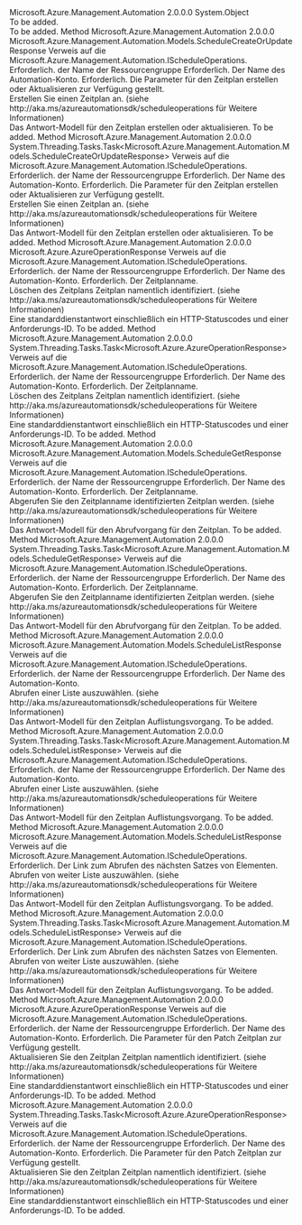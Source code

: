 <Type Name="ScheduleOperationsExtensions" FullName="Microsoft.Azure.Management.Automation.ScheduleOperationsExtensions">
  <TypeSignature Language="C#" Value="public static class ScheduleOperationsExtensions" />
  <TypeSignature Language="ILAsm" Value=".class public auto ansi abstract sealed beforefieldinit ScheduleOperationsExtensions extends System.Object" />
  <TypeSignature Language="DocId" Value="T:Microsoft.Azure.Management.Automation.ScheduleOperationsExtensions" />
  <TypeSignature Language="VB.NET" Value="Public Module ScheduleOperationsExtensions" />
  <TypeSignature Language="F#" Value="type ScheduleOperationsExtensions = class" />
  <AssemblyInfo>
    <AssemblyName>Microsoft.Azure.Management.Automation</AssemblyName>
    <AssemblyVersion>2.0.0.0</AssemblyVersion>
  </AssemblyInfo>
  <Base>
    <BaseTypeName>System.Object</BaseTypeName>
  </Base>
  <Interfaces />
  <Docs>
    <summary>To be added.</summary>
    <remarks>To be added.</remarks>
  </Docs>
  <Members>
    <Member MemberName="CreateOrUpdate">
      <MemberSignature Language="C#" Value="public static Microsoft.Azure.Management.Automation.Models.ScheduleCreateOrUpdateResponse CreateOrUpdate (this Microsoft.Azure.Management.Automation.IScheduleOperations operations, string resourceGroupName, string automationAccount, Microsoft.Azure.Management.Automation.Models.ScheduleCreateOrUpdateParameters parameters);" />
      <MemberSignature Language="ILAsm" Value=".method public static hidebysig class Microsoft.Azure.Management.Automation.Models.ScheduleCreateOrUpdateResponse CreateOrUpdate(class Microsoft.Azure.Management.Automation.IScheduleOperations operations, string resourceGroupName, string automationAccount, class Microsoft.Azure.Management.Automation.Models.ScheduleCreateOrUpdateParameters parameters) cil managed" />
      <MemberSignature Language="DocId" Value="M:Microsoft.Azure.Management.Automation.ScheduleOperationsExtensions.CreateOrUpdate(Microsoft.Azure.Management.Automation.IScheduleOperations,System.String,System.String,Microsoft.Azure.Management.Automation.Models.ScheduleCreateOrUpdateParameters)" />
      <MemberSignature Language="VB.NET" Value="&lt;Extension()&gt;&#xA;Public Function CreateOrUpdate (operations As IScheduleOperations, resourceGroupName As String, automationAccount As String, parameters As ScheduleCreateOrUpdateParameters) As ScheduleCreateOrUpdateResponse" />
      <MemberSignature Language="F#" Value="static member CreateOrUpdate : Microsoft.Azure.Management.Automation.IScheduleOperations * string * string * Microsoft.Azure.Management.Automation.Models.ScheduleCreateOrUpdateParameters -&gt; Microsoft.Azure.Management.Automation.Models.ScheduleCreateOrUpdateResponse" Usage="Microsoft.Azure.Management.Automation.ScheduleOperationsExtensions.CreateOrUpdate (operations, resourceGroupName, automationAccount, parameters)" />
      <MemberType>Method</MemberType>
      <AssemblyInfo>
        <AssemblyName>Microsoft.Azure.Management.Automation</AssemblyName>
        <AssemblyVersion>2.0.0.0</AssemblyVersion>
      </AssemblyInfo>
      <ReturnValue>
        <ReturnType>Microsoft.Azure.Management.Automation.Models.ScheduleCreateOrUpdateResponse</ReturnType>
      </ReturnValue>
      <Parameters>
        <Parameter Name="operations" Type="Microsoft.Azure.Management.Automation.IScheduleOperations" RefType="this" />
        <Parameter Name="resourceGroupName" Type="System.String" />
        <Parameter Name="automationAccount" Type="System.String" />
        <Parameter Name="parameters" Type="Microsoft.Azure.Management.Automation.Models.ScheduleCreateOrUpdateParameters" />
      </Parameters>
      <Docs>
        <param name="operations">
            Verweis auf die Microsoft.Azure.Management.Automation.IScheduleOperations.
            </param>
        <param name="resourceGroupName">
            Erforderlich. der Name der Ressourcengruppe
            </param>
        <param name="automationAccount">
            Erforderlich. Der Name des Automation-Konto.
            </param>
        <param name="parameters">
            Erforderlich. Die Parameter für den Zeitplan erstellen oder Aktualisieren zur Verfügung gestellt.
            </param>
        <summary>
            Erstellen Sie einen Zeitplan an.  (siehe http://aka.ms/azureautomationsdk/scheduleoperations für Weitere Informationen)
            </summary>
        <returns>
            Das Antwort-Modell für den Zeitplan erstellen oder aktualisieren.
            </returns>
        <remarks>To be added.</remarks>
      </Docs>
    </Member>
    <Member MemberName="CreateOrUpdateAsync">
      <MemberSignature Language="C#" Value="public static System.Threading.Tasks.Task&lt;Microsoft.Azure.Management.Automation.Models.ScheduleCreateOrUpdateResponse&gt; CreateOrUpdateAsync (this Microsoft.Azure.Management.Automation.IScheduleOperations operations, string resourceGroupName, string automationAccount, Microsoft.Azure.Management.Automation.Models.ScheduleCreateOrUpdateParameters parameters);" />
      <MemberSignature Language="ILAsm" Value=".method public static hidebysig class System.Threading.Tasks.Task`1&lt;class Microsoft.Azure.Management.Automation.Models.ScheduleCreateOrUpdateResponse&gt; CreateOrUpdateAsync(class Microsoft.Azure.Management.Automation.IScheduleOperations operations, string resourceGroupName, string automationAccount, class Microsoft.Azure.Management.Automation.Models.ScheduleCreateOrUpdateParameters parameters) cil managed" />
      <MemberSignature Language="DocId" Value="M:Microsoft.Azure.Management.Automation.ScheduleOperationsExtensions.CreateOrUpdateAsync(Microsoft.Azure.Management.Automation.IScheduleOperations,System.String,System.String,Microsoft.Azure.Management.Automation.Models.ScheduleCreateOrUpdateParameters)" />
      <MemberSignature Language="VB.NET" Value="&lt;Extension()&gt;&#xA;Public Function CreateOrUpdateAsync (operations As IScheduleOperations, resourceGroupName As String, automationAccount As String, parameters As ScheduleCreateOrUpdateParameters) As Task(Of ScheduleCreateOrUpdateResponse)" />
      <MemberSignature Language="F#" Value="static member CreateOrUpdateAsync : Microsoft.Azure.Management.Automation.IScheduleOperations * string * string * Microsoft.Azure.Management.Automation.Models.ScheduleCreateOrUpdateParameters -&gt; System.Threading.Tasks.Task&lt;Microsoft.Azure.Management.Automation.Models.ScheduleCreateOrUpdateResponse&gt;" Usage="Microsoft.Azure.Management.Automation.ScheduleOperationsExtensions.CreateOrUpdateAsync (operations, resourceGroupName, automationAccount, parameters)" />
      <MemberType>Method</MemberType>
      <AssemblyInfo>
        <AssemblyName>Microsoft.Azure.Management.Automation</AssemblyName>
        <AssemblyVersion>2.0.0.0</AssemblyVersion>
      </AssemblyInfo>
      <ReturnValue>
        <ReturnType>System.Threading.Tasks.Task&lt;Microsoft.Azure.Management.Automation.Models.ScheduleCreateOrUpdateResponse&gt;</ReturnType>
      </ReturnValue>
      <Parameters>
        <Parameter Name="operations" Type="Microsoft.Azure.Management.Automation.IScheduleOperations" RefType="this" />
        <Parameter Name="resourceGroupName" Type="System.String" />
        <Parameter Name="automationAccount" Type="System.String" />
        <Parameter Name="parameters" Type="Microsoft.Azure.Management.Automation.Models.ScheduleCreateOrUpdateParameters" />
      </Parameters>
      <Docs>
        <param name="operations">
            Verweis auf die Microsoft.Azure.Management.Automation.IScheduleOperations.
            </param>
        <param name="resourceGroupName">
            Erforderlich. der Name der Ressourcengruppe
            </param>
        <param name="automationAccount">
            Erforderlich. Der Name des Automation-Konto.
            </param>
        <param name="parameters">
            Erforderlich. Die Parameter für den Zeitplan erstellen oder Aktualisieren zur Verfügung gestellt.
            </param>
        <summary>
            Erstellen Sie einen Zeitplan an.  (siehe http://aka.ms/azureautomationsdk/scheduleoperations für Weitere Informationen)
            </summary>
        <returns>
            Das Antwort-Modell für den Zeitplan erstellen oder aktualisieren.
            </returns>
        <remarks>To be added.</remarks>
      </Docs>
    </Member>
    <Member MemberName="Delete">
      <MemberSignature Language="C#" Value="public static Microsoft.Azure.AzureOperationResponse Delete (this Microsoft.Azure.Management.Automation.IScheduleOperations operations, string resourceGroupName, string automationAccount, string scheduleName);" />
      <MemberSignature Language="ILAsm" Value=".method public static hidebysig class Microsoft.Azure.AzureOperationResponse Delete(class Microsoft.Azure.Management.Automation.IScheduleOperations operations, string resourceGroupName, string automationAccount, string scheduleName) cil managed" />
      <MemberSignature Language="DocId" Value="M:Microsoft.Azure.Management.Automation.ScheduleOperationsExtensions.Delete(Microsoft.Azure.Management.Automation.IScheduleOperations,System.String,System.String,System.String)" />
      <MemberSignature Language="VB.NET" Value="&lt;Extension()&gt;&#xA;Public Function Delete (operations As IScheduleOperations, resourceGroupName As String, automationAccount As String, scheduleName As String) As AzureOperationResponse" />
      <MemberSignature Language="F#" Value="static member Delete : Microsoft.Azure.Management.Automation.IScheduleOperations * string * string * string -&gt; Microsoft.Azure.AzureOperationResponse" Usage="Microsoft.Azure.Management.Automation.ScheduleOperationsExtensions.Delete (operations, resourceGroupName, automationAccount, scheduleName)" />
      <MemberType>Method</MemberType>
      <AssemblyInfo>
        <AssemblyName>Microsoft.Azure.Management.Automation</AssemblyName>
        <AssemblyVersion>2.0.0.0</AssemblyVersion>
      </AssemblyInfo>
      <ReturnValue>
        <ReturnType>Microsoft.Azure.AzureOperationResponse</ReturnType>
      </ReturnValue>
      <Parameters>
        <Parameter Name="operations" Type="Microsoft.Azure.Management.Automation.IScheduleOperations" RefType="this" />
        <Parameter Name="resourceGroupName" Type="System.String" />
        <Parameter Name="automationAccount" Type="System.String" />
        <Parameter Name="scheduleName" Type="System.String" />
      </Parameters>
      <Docs>
        <param name="operations">
            Verweis auf die Microsoft.Azure.Management.Automation.IScheduleOperations.
            </param>
        <param name="resourceGroupName">
            Erforderlich. der Name der Ressourcengruppe
            </param>
        <param name="automationAccount">
            Erforderlich. Der Name des Automation-Konto.
            </param>
        <param name="scheduleName">
            Erforderlich. Der Zeitplanname.
            </param>
        <summary>
            Löschen des Zeitplans Zeitplan namentlich identifiziert.  (siehe http://aka.ms/azureautomationsdk/scheduleoperations für Weitere Informationen)
            </summary>
        <returns>
            Eine standarddienstantwort einschließlich ein HTTP-Statuscodes und einer Anforderungs-ID.
            </returns>
        <remarks>To be added.</remarks>
      </Docs>
    </Member>
    <Member MemberName="DeleteAsync">
      <MemberSignature Language="C#" Value="public static System.Threading.Tasks.Task&lt;Microsoft.Azure.AzureOperationResponse&gt; DeleteAsync (this Microsoft.Azure.Management.Automation.IScheduleOperations operations, string resourceGroupName, string automationAccount, string scheduleName);" />
      <MemberSignature Language="ILAsm" Value=".method public static hidebysig class System.Threading.Tasks.Task`1&lt;class Microsoft.Azure.AzureOperationResponse&gt; DeleteAsync(class Microsoft.Azure.Management.Automation.IScheduleOperations operations, string resourceGroupName, string automationAccount, string scheduleName) cil managed" />
      <MemberSignature Language="DocId" Value="M:Microsoft.Azure.Management.Automation.ScheduleOperationsExtensions.DeleteAsync(Microsoft.Azure.Management.Automation.IScheduleOperations,System.String,System.String,System.String)" />
      <MemberSignature Language="VB.NET" Value="&lt;Extension()&gt;&#xA;Public Function DeleteAsync (operations As IScheduleOperations, resourceGroupName As String, automationAccount As String, scheduleName As String) As Task(Of AzureOperationResponse)" />
      <MemberSignature Language="F#" Value="static member DeleteAsync : Microsoft.Azure.Management.Automation.IScheduleOperations * string * string * string -&gt; System.Threading.Tasks.Task&lt;Microsoft.Azure.AzureOperationResponse&gt;" Usage="Microsoft.Azure.Management.Automation.ScheduleOperationsExtensions.DeleteAsync (operations, resourceGroupName, automationAccount, scheduleName)" />
      <MemberType>Method</MemberType>
      <AssemblyInfo>
        <AssemblyName>Microsoft.Azure.Management.Automation</AssemblyName>
        <AssemblyVersion>2.0.0.0</AssemblyVersion>
      </AssemblyInfo>
      <ReturnValue>
        <ReturnType>System.Threading.Tasks.Task&lt;Microsoft.Azure.AzureOperationResponse&gt;</ReturnType>
      </ReturnValue>
      <Parameters>
        <Parameter Name="operations" Type="Microsoft.Azure.Management.Automation.IScheduleOperations" RefType="this" />
        <Parameter Name="resourceGroupName" Type="System.String" />
        <Parameter Name="automationAccount" Type="System.String" />
        <Parameter Name="scheduleName" Type="System.String" />
      </Parameters>
      <Docs>
        <param name="operations">
            Verweis auf die Microsoft.Azure.Management.Automation.IScheduleOperations.
            </param>
        <param name="resourceGroupName">
            Erforderlich. der Name der Ressourcengruppe
            </param>
        <param name="automationAccount">
            Erforderlich. Der Name des Automation-Konto.
            </param>
        <param name="scheduleName">
            Erforderlich. Der Zeitplanname.
            </param>
        <summary>
            Löschen des Zeitplans Zeitplan namentlich identifiziert.  (siehe http://aka.ms/azureautomationsdk/scheduleoperations für Weitere Informationen)
            </summary>
        <returns>
            Eine standarddienstantwort einschließlich ein HTTP-Statuscodes und einer Anforderungs-ID.
            </returns>
        <remarks>To be added.</remarks>
      </Docs>
    </Member>
    <Member MemberName="Get">
      <MemberSignature Language="C#" Value="public static Microsoft.Azure.Management.Automation.Models.ScheduleGetResponse Get (this Microsoft.Azure.Management.Automation.IScheduleOperations operations, string resourceGroupName, string automationAccount, string scheduleName);" />
      <MemberSignature Language="ILAsm" Value=".method public static hidebysig class Microsoft.Azure.Management.Automation.Models.ScheduleGetResponse Get(class Microsoft.Azure.Management.Automation.IScheduleOperations operations, string resourceGroupName, string automationAccount, string scheduleName) cil managed" />
      <MemberSignature Language="DocId" Value="M:Microsoft.Azure.Management.Automation.ScheduleOperationsExtensions.Get(Microsoft.Azure.Management.Automation.IScheduleOperations,System.String,System.String,System.String)" />
      <MemberSignature Language="VB.NET" Value="&lt;Extension()&gt;&#xA;Public Function Get (operations As IScheduleOperations, resourceGroupName As String, automationAccount As String, scheduleName As String) As ScheduleGetResponse" />
      <MemberSignature Language="F#" Value="static member Get : Microsoft.Azure.Management.Automation.IScheduleOperations * string * string * string -&gt; Microsoft.Azure.Management.Automation.Models.ScheduleGetResponse" Usage="Microsoft.Azure.Management.Automation.ScheduleOperationsExtensions.Get (operations, resourceGroupName, automationAccount, scheduleName)" />
      <MemberType>Method</MemberType>
      <AssemblyInfo>
        <AssemblyName>Microsoft.Azure.Management.Automation</AssemblyName>
        <AssemblyVersion>2.0.0.0</AssemblyVersion>
      </AssemblyInfo>
      <ReturnValue>
        <ReturnType>Microsoft.Azure.Management.Automation.Models.ScheduleGetResponse</ReturnType>
      </ReturnValue>
      <Parameters>
        <Parameter Name="operations" Type="Microsoft.Azure.Management.Automation.IScheduleOperations" RefType="this" />
        <Parameter Name="resourceGroupName" Type="System.String" />
        <Parameter Name="automationAccount" Type="System.String" />
        <Parameter Name="scheduleName" Type="System.String" />
      </Parameters>
      <Docs>
        <param name="operations">
            Verweis auf die Microsoft.Azure.Management.Automation.IScheduleOperations.
            </param>
        <param name="resourceGroupName">
            Erforderlich. der Name der Ressourcengruppe
            </param>
        <param name="automationAccount">
            Erforderlich. Der Name des Automation-Konto.
            </param>
        <param name="scheduleName">
            Erforderlich. Der Zeitplanname.
            </param>
        <summary>
            Abgerufen Sie den Zeitplanname identifizierten Zeitplan werden.  (siehe http://aka.ms/azureautomationsdk/scheduleoperations für Weitere Informationen)
            </summary>
        <returns>
            Das Antwort-Modell für den Abrufvorgang für den Zeitplan.
            </returns>
        <remarks>To be added.</remarks>
      </Docs>
    </Member>
    <Member MemberName="GetAsync">
      <MemberSignature Language="C#" Value="public static System.Threading.Tasks.Task&lt;Microsoft.Azure.Management.Automation.Models.ScheduleGetResponse&gt; GetAsync (this Microsoft.Azure.Management.Automation.IScheduleOperations operations, string resourceGroupName, string automationAccount, string scheduleName);" />
      <MemberSignature Language="ILAsm" Value=".method public static hidebysig class System.Threading.Tasks.Task`1&lt;class Microsoft.Azure.Management.Automation.Models.ScheduleGetResponse&gt; GetAsync(class Microsoft.Azure.Management.Automation.IScheduleOperations operations, string resourceGroupName, string automationAccount, string scheduleName) cil managed" />
      <MemberSignature Language="DocId" Value="M:Microsoft.Azure.Management.Automation.ScheduleOperationsExtensions.GetAsync(Microsoft.Azure.Management.Automation.IScheduleOperations,System.String,System.String,System.String)" />
      <MemberSignature Language="VB.NET" Value="&lt;Extension()&gt;&#xA;Public Function GetAsync (operations As IScheduleOperations, resourceGroupName As String, automationAccount As String, scheduleName As String) As Task(Of ScheduleGetResponse)" />
      <MemberSignature Language="F#" Value="static member GetAsync : Microsoft.Azure.Management.Automation.IScheduleOperations * string * string * string -&gt; System.Threading.Tasks.Task&lt;Microsoft.Azure.Management.Automation.Models.ScheduleGetResponse&gt;" Usage="Microsoft.Azure.Management.Automation.ScheduleOperationsExtensions.GetAsync (operations, resourceGroupName, automationAccount, scheduleName)" />
      <MemberType>Method</MemberType>
      <AssemblyInfo>
        <AssemblyName>Microsoft.Azure.Management.Automation</AssemblyName>
        <AssemblyVersion>2.0.0.0</AssemblyVersion>
      </AssemblyInfo>
      <ReturnValue>
        <ReturnType>System.Threading.Tasks.Task&lt;Microsoft.Azure.Management.Automation.Models.ScheduleGetResponse&gt;</ReturnType>
      </ReturnValue>
      <Parameters>
        <Parameter Name="operations" Type="Microsoft.Azure.Management.Automation.IScheduleOperations" RefType="this" />
        <Parameter Name="resourceGroupName" Type="System.String" />
        <Parameter Name="automationAccount" Type="System.String" />
        <Parameter Name="scheduleName" Type="System.String" />
      </Parameters>
      <Docs>
        <param name="operations">
            Verweis auf die Microsoft.Azure.Management.Automation.IScheduleOperations.
            </param>
        <param name="resourceGroupName">
            Erforderlich. der Name der Ressourcengruppe
            </param>
        <param name="automationAccount">
            Erforderlich. Der Name des Automation-Konto.
            </param>
        <param name="scheduleName">
            Erforderlich. Der Zeitplanname.
            </param>
        <summary>
            Abgerufen Sie den Zeitplanname identifizierten Zeitplan werden.  (siehe http://aka.ms/azureautomationsdk/scheduleoperations für Weitere Informationen)
            </summary>
        <returns>
            Das Antwort-Modell für den Abrufvorgang für den Zeitplan.
            </returns>
        <remarks>To be added.</remarks>
      </Docs>
    </Member>
    <Member MemberName="List">
      <MemberSignature Language="C#" Value="public static Microsoft.Azure.Management.Automation.Models.ScheduleListResponse List (this Microsoft.Azure.Management.Automation.IScheduleOperations operations, string resourceGroupName, string automationAccount);" />
      <MemberSignature Language="ILAsm" Value=".method public static hidebysig class Microsoft.Azure.Management.Automation.Models.ScheduleListResponse List(class Microsoft.Azure.Management.Automation.IScheduleOperations operations, string resourceGroupName, string automationAccount) cil managed" />
      <MemberSignature Language="DocId" Value="M:Microsoft.Azure.Management.Automation.ScheduleOperationsExtensions.List(Microsoft.Azure.Management.Automation.IScheduleOperations,System.String,System.String)" />
      <MemberSignature Language="VB.NET" Value="&lt;Extension()&gt;&#xA;Public Function List (operations As IScheduleOperations, resourceGroupName As String, automationAccount As String) As ScheduleListResponse" />
      <MemberSignature Language="F#" Value="static member List : Microsoft.Azure.Management.Automation.IScheduleOperations * string * string -&gt; Microsoft.Azure.Management.Automation.Models.ScheduleListResponse" Usage="Microsoft.Azure.Management.Automation.ScheduleOperationsExtensions.List (operations, resourceGroupName, automationAccount)" />
      <MemberType>Method</MemberType>
      <AssemblyInfo>
        <AssemblyName>Microsoft.Azure.Management.Automation</AssemblyName>
        <AssemblyVersion>2.0.0.0</AssemblyVersion>
      </AssemblyInfo>
      <ReturnValue>
        <ReturnType>Microsoft.Azure.Management.Automation.Models.ScheduleListResponse</ReturnType>
      </ReturnValue>
      <Parameters>
        <Parameter Name="operations" Type="Microsoft.Azure.Management.Automation.IScheduleOperations" RefType="this" />
        <Parameter Name="resourceGroupName" Type="System.String" />
        <Parameter Name="automationAccount" Type="System.String" />
      </Parameters>
      <Docs>
        <param name="operations">
            Verweis auf die Microsoft.Azure.Management.Automation.IScheduleOperations.
            </param>
        <param name="resourceGroupName">
            Erforderlich. der Name der Ressourcengruppe
            </param>
        <param name="automationAccount">
            Erforderlich. Der Name des Automation-Konto.
            </param>
        <summary>
            Abrufen einer Liste auszuwählen.  (siehe http://aka.ms/azureautomationsdk/scheduleoperations für Weitere Informationen)
            </summary>
        <returns>
            Das Antwort-Modell für den Zeitplan Auflistungsvorgang.
            </returns>
        <remarks>To be added.</remarks>
      </Docs>
    </Member>
    <Member MemberName="ListAsync">
      <MemberSignature Language="C#" Value="public static System.Threading.Tasks.Task&lt;Microsoft.Azure.Management.Automation.Models.ScheduleListResponse&gt; ListAsync (this Microsoft.Azure.Management.Automation.IScheduleOperations operations, string resourceGroupName, string automationAccount);" />
      <MemberSignature Language="ILAsm" Value=".method public static hidebysig class System.Threading.Tasks.Task`1&lt;class Microsoft.Azure.Management.Automation.Models.ScheduleListResponse&gt; ListAsync(class Microsoft.Azure.Management.Automation.IScheduleOperations operations, string resourceGroupName, string automationAccount) cil managed" />
      <MemberSignature Language="DocId" Value="M:Microsoft.Azure.Management.Automation.ScheduleOperationsExtensions.ListAsync(Microsoft.Azure.Management.Automation.IScheduleOperations,System.String,System.String)" />
      <MemberSignature Language="VB.NET" Value="&lt;Extension()&gt;&#xA;Public Function ListAsync (operations As IScheduleOperations, resourceGroupName As String, automationAccount As String) As Task(Of ScheduleListResponse)" />
      <MemberSignature Language="F#" Value="static member ListAsync : Microsoft.Azure.Management.Automation.IScheduleOperations * string * string -&gt; System.Threading.Tasks.Task&lt;Microsoft.Azure.Management.Automation.Models.ScheduleListResponse&gt;" Usage="Microsoft.Azure.Management.Automation.ScheduleOperationsExtensions.ListAsync (operations, resourceGroupName, automationAccount)" />
      <MemberType>Method</MemberType>
      <AssemblyInfo>
        <AssemblyName>Microsoft.Azure.Management.Automation</AssemblyName>
        <AssemblyVersion>2.0.0.0</AssemblyVersion>
      </AssemblyInfo>
      <ReturnValue>
        <ReturnType>System.Threading.Tasks.Task&lt;Microsoft.Azure.Management.Automation.Models.ScheduleListResponse&gt;</ReturnType>
      </ReturnValue>
      <Parameters>
        <Parameter Name="operations" Type="Microsoft.Azure.Management.Automation.IScheduleOperations" RefType="this" />
        <Parameter Name="resourceGroupName" Type="System.String" />
        <Parameter Name="automationAccount" Type="System.String" />
      </Parameters>
      <Docs>
        <param name="operations">
            Verweis auf die Microsoft.Azure.Management.Automation.IScheduleOperations.
            </param>
        <param name="resourceGroupName">
            Erforderlich. der Name der Ressourcengruppe
            </param>
        <param name="automationAccount">
            Erforderlich. Der Name des Automation-Konto.
            </param>
        <summary>
            Abrufen einer Liste auszuwählen.  (siehe http://aka.ms/azureautomationsdk/scheduleoperations für Weitere Informationen)
            </summary>
        <returns>
            Das Antwort-Modell für den Zeitplan Auflistungsvorgang.
            </returns>
        <remarks>To be added.</remarks>
      </Docs>
    </Member>
    <Member MemberName="ListNext">
      <MemberSignature Language="C#" Value="public static Microsoft.Azure.Management.Automation.Models.ScheduleListResponse ListNext (this Microsoft.Azure.Management.Automation.IScheduleOperations operations, string nextLink);" />
      <MemberSignature Language="ILAsm" Value=".method public static hidebysig class Microsoft.Azure.Management.Automation.Models.ScheduleListResponse ListNext(class Microsoft.Azure.Management.Automation.IScheduleOperations operations, string nextLink) cil managed" />
      <MemberSignature Language="DocId" Value="M:Microsoft.Azure.Management.Automation.ScheduleOperationsExtensions.ListNext(Microsoft.Azure.Management.Automation.IScheduleOperations,System.String)" />
      <MemberSignature Language="VB.NET" Value="&lt;Extension()&gt;&#xA;Public Function ListNext (operations As IScheduleOperations, nextLink As String) As ScheduleListResponse" />
      <MemberSignature Language="F#" Value="static member ListNext : Microsoft.Azure.Management.Automation.IScheduleOperations * string -&gt; Microsoft.Azure.Management.Automation.Models.ScheduleListResponse" Usage="Microsoft.Azure.Management.Automation.ScheduleOperationsExtensions.ListNext (operations, nextLink)" />
      <MemberType>Method</MemberType>
      <AssemblyInfo>
        <AssemblyName>Microsoft.Azure.Management.Automation</AssemblyName>
        <AssemblyVersion>2.0.0.0</AssemblyVersion>
      </AssemblyInfo>
      <ReturnValue>
        <ReturnType>Microsoft.Azure.Management.Automation.Models.ScheduleListResponse</ReturnType>
      </ReturnValue>
      <Parameters>
        <Parameter Name="operations" Type="Microsoft.Azure.Management.Automation.IScheduleOperations" RefType="this" />
        <Parameter Name="nextLink" Type="System.String" />
      </Parameters>
      <Docs>
        <param name="operations">
            Verweis auf die Microsoft.Azure.Management.Automation.IScheduleOperations.
            </param>
        <param name="nextLink">
            Erforderlich. Der Link zum Abrufen des nächsten Satzes von Elementen.
            </param>
        <summary>
            Abrufen von weiter Liste auszuwählen.  (siehe http://aka.ms/azureautomationsdk/scheduleoperations für Weitere Informationen)
            </summary>
        <returns>
            Das Antwort-Modell für den Zeitplan Auflistungsvorgang.
            </returns>
        <remarks>To be added.</remarks>
      </Docs>
    </Member>
    <Member MemberName="ListNextAsync">
      <MemberSignature Language="C#" Value="public static System.Threading.Tasks.Task&lt;Microsoft.Azure.Management.Automation.Models.ScheduleListResponse&gt; ListNextAsync (this Microsoft.Azure.Management.Automation.IScheduleOperations operations, string nextLink);" />
      <MemberSignature Language="ILAsm" Value=".method public static hidebysig class System.Threading.Tasks.Task`1&lt;class Microsoft.Azure.Management.Automation.Models.ScheduleListResponse&gt; ListNextAsync(class Microsoft.Azure.Management.Automation.IScheduleOperations operations, string nextLink) cil managed" />
      <MemberSignature Language="DocId" Value="M:Microsoft.Azure.Management.Automation.ScheduleOperationsExtensions.ListNextAsync(Microsoft.Azure.Management.Automation.IScheduleOperations,System.String)" />
      <MemberSignature Language="VB.NET" Value="&lt;Extension()&gt;&#xA;Public Function ListNextAsync (operations As IScheduleOperations, nextLink As String) As Task(Of ScheduleListResponse)" />
      <MemberSignature Language="F#" Value="static member ListNextAsync : Microsoft.Azure.Management.Automation.IScheduleOperations * string -&gt; System.Threading.Tasks.Task&lt;Microsoft.Azure.Management.Automation.Models.ScheduleListResponse&gt;" Usage="Microsoft.Azure.Management.Automation.ScheduleOperationsExtensions.ListNextAsync (operations, nextLink)" />
      <MemberType>Method</MemberType>
      <AssemblyInfo>
        <AssemblyName>Microsoft.Azure.Management.Automation</AssemblyName>
        <AssemblyVersion>2.0.0.0</AssemblyVersion>
      </AssemblyInfo>
      <ReturnValue>
        <ReturnType>System.Threading.Tasks.Task&lt;Microsoft.Azure.Management.Automation.Models.ScheduleListResponse&gt;</ReturnType>
      </ReturnValue>
      <Parameters>
        <Parameter Name="operations" Type="Microsoft.Azure.Management.Automation.IScheduleOperations" RefType="this" />
        <Parameter Name="nextLink" Type="System.String" />
      </Parameters>
      <Docs>
        <param name="operations">
            Verweis auf die Microsoft.Azure.Management.Automation.IScheduleOperations.
            </param>
        <param name="nextLink">
            Erforderlich. Der Link zum Abrufen des nächsten Satzes von Elementen.
            </param>
        <summary>
            Abrufen von weiter Liste auszuwählen.  (siehe http://aka.ms/azureautomationsdk/scheduleoperations für Weitere Informationen)
            </summary>
        <returns>
            Das Antwort-Modell für den Zeitplan Auflistungsvorgang.
            </returns>
        <remarks>To be added.</remarks>
      </Docs>
    </Member>
    <Member MemberName="Patch">
      <MemberSignature Language="C#" Value="public static Microsoft.Azure.AzureOperationResponse Patch (this Microsoft.Azure.Management.Automation.IScheduleOperations operations, string resourceGroupName, string automationAccount, Microsoft.Azure.Management.Automation.Models.SchedulePatchParameters parameters);" />
      <MemberSignature Language="ILAsm" Value=".method public static hidebysig class Microsoft.Azure.AzureOperationResponse Patch(class Microsoft.Azure.Management.Automation.IScheduleOperations operations, string resourceGroupName, string automationAccount, class Microsoft.Azure.Management.Automation.Models.SchedulePatchParameters parameters) cil managed" />
      <MemberSignature Language="DocId" Value="M:Microsoft.Azure.Management.Automation.ScheduleOperationsExtensions.Patch(Microsoft.Azure.Management.Automation.IScheduleOperations,System.String,System.String,Microsoft.Azure.Management.Automation.Models.SchedulePatchParameters)" />
      <MemberSignature Language="VB.NET" Value="&lt;Extension()&gt;&#xA;Public Function Patch (operations As IScheduleOperations, resourceGroupName As String, automationAccount As String, parameters As SchedulePatchParameters) As AzureOperationResponse" />
      <MemberSignature Language="F#" Value="static member Patch : Microsoft.Azure.Management.Automation.IScheduleOperations * string * string * Microsoft.Azure.Management.Automation.Models.SchedulePatchParameters -&gt; Microsoft.Azure.AzureOperationResponse" Usage="Microsoft.Azure.Management.Automation.ScheduleOperationsExtensions.Patch (operations, resourceGroupName, automationAccount, parameters)" />
      <MemberType>Method</MemberType>
      <AssemblyInfo>
        <AssemblyName>Microsoft.Azure.Management.Automation</AssemblyName>
        <AssemblyVersion>2.0.0.0</AssemblyVersion>
      </AssemblyInfo>
      <ReturnValue>
        <ReturnType>Microsoft.Azure.AzureOperationResponse</ReturnType>
      </ReturnValue>
      <Parameters>
        <Parameter Name="operations" Type="Microsoft.Azure.Management.Automation.IScheduleOperations" RefType="this" />
        <Parameter Name="resourceGroupName" Type="System.String" />
        <Parameter Name="automationAccount" Type="System.String" />
        <Parameter Name="parameters" Type="Microsoft.Azure.Management.Automation.Models.SchedulePatchParameters" />
      </Parameters>
      <Docs>
        <param name="operations">
            Verweis auf die Microsoft.Azure.Management.Automation.IScheduleOperations.
            </param>
        <param name="resourceGroupName">
            Erforderlich. der Name der Ressourcengruppe
            </param>
        <param name="automationAccount">
            Erforderlich. Der Name des Automation-Konto.
            </param>
        <param name="parameters">
            Erforderlich. Die Parameter für den Patch Zeitplan zur Verfügung gestellt.
            </param>
        <summary>
            Aktualisieren Sie den Zeitplan Zeitplan namentlich identifiziert.  (siehe http://aka.ms/azureautomationsdk/scheduleoperations für Weitere Informationen)
            </summary>
        <returns>
            Eine standarddienstantwort einschließlich ein HTTP-Statuscodes und einer Anforderungs-ID.
            </returns>
        <remarks>To be added.</remarks>
      </Docs>
    </Member>
    <Member MemberName="PatchAsync">
      <MemberSignature Language="C#" Value="public static System.Threading.Tasks.Task&lt;Microsoft.Azure.AzureOperationResponse&gt; PatchAsync (this Microsoft.Azure.Management.Automation.IScheduleOperations operations, string resourceGroupName, string automationAccount, Microsoft.Azure.Management.Automation.Models.SchedulePatchParameters parameters);" />
      <MemberSignature Language="ILAsm" Value=".method public static hidebysig class System.Threading.Tasks.Task`1&lt;class Microsoft.Azure.AzureOperationResponse&gt; PatchAsync(class Microsoft.Azure.Management.Automation.IScheduleOperations operations, string resourceGroupName, string automationAccount, class Microsoft.Azure.Management.Automation.Models.SchedulePatchParameters parameters) cil managed" />
      <MemberSignature Language="DocId" Value="M:Microsoft.Azure.Management.Automation.ScheduleOperationsExtensions.PatchAsync(Microsoft.Azure.Management.Automation.IScheduleOperations,System.String,System.String,Microsoft.Azure.Management.Automation.Models.SchedulePatchParameters)" />
      <MemberSignature Language="VB.NET" Value="&lt;Extension()&gt;&#xA;Public Function PatchAsync (operations As IScheduleOperations, resourceGroupName As String, automationAccount As String, parameters As SchedulePatchParameters) As Task(Of AzureOperationResponse)" />
      <MemberSignature Language="F#" Value="static member PatchAsync : Microsoft.Azure.Management.Automation.IScheduleOperations * string * string * Microsoft.Azure.Management.Automation.Models.SchedulePatchParameters -&gt; System.Threading.Tasks.Task&lt;Microsoft.Azure.AzureOperationResponse&gt;" Usage="Microsoft.Azure.Management.Automation.ScheduleOperationsExtensions.PatchAsync (operations, resourceGroupName, automationAccount, parameters)" />
      <MemberType>Method</MemberType>
      <AssemblyInfo>
        <AssemblyName>Microsoft.Azure.Management.Automation</AssemblyName>
        <AssemblyVersion>2.0.0.0</AssemblyVersion>
      </AssemblyInfo>
      <ReturnValue>
        <ReturnType>System.Threading.Tasks.Task&lt;Microsoft.Azure.AzureOperationResponse&gt;</ReturnType>
      </ReturnValue>
      <Parameters>
        <Parameter Name="operations" Type="Microsoft.Azure.Management.Automation.IScheduleOperations" RefType="this" />
        <Parameter Name="resourceGroupName" Type="System.String" />
        <Parameter Name="automationAccount" Type="System.String" />
        <Parameter Name="parameters" Type="Microsoft.Azure.Management.Automation.Models.SchedulePatchParameters" />
      </Parameters>
      <Docs>
        <param name="operations">
            Verweis auf die Microsoft.Azure.Management.Automation.IScheduleOperations.
            </param>
        <param name="resourceGroupName">
            Erforderlich. der Name der Ressourcengruppe
            </param>
        <param name="automationAccount">
            Erforderlich. Der Name des Automation-Konto.
            </param>
        <param name="parameters">
            Erforderlich. Die Parameter für den Patch Zeitplan zur Verfügung gestellt.
            </param>
        <summary>
            Aktualisieren Sie den Zeitplan Zeitplan namentlich identifiziert.  (siehe http://aka.ms/azureautomationsdk/scheduleoperations für Weitere Informationen)
            </summary>
        <returns>
            Eine standarddienstantwort einschließlich ein HTTP-Statuscodes und einer Anforderungs-ID.
            </returns>
        <remarks>To be added.</remarks>
      </Docs>
    </Member>
  </Members>
</Type>